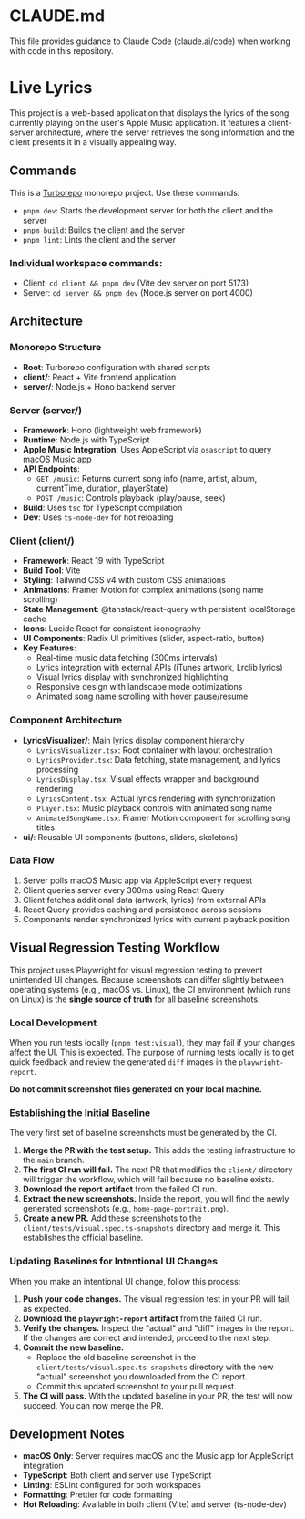# CLAUDE.md

This file provides guidance to Claude Code (claude.ai/code) when working with code in this repository.

# Live Lyrics

This project is a web-based application that displays the lyrics of the song currently playing on the user's Apple Music application. It features a client-server architecture, where the server retrieves the song information and the client presents it in a visually appealing way.

## Commands

This is a [Turborepo](https://turbo.build/) monorepo project. Use these commands:

- `pnpm dev`: Starts the development server for both the client and the server
- `pnpm build`: Builds the client and the server
- `pnpm lint`: Lints the client and the server

### Individual workspace commands:
- Client: `cd client && pnpm dev` (Vite dev server on port 5173)
- Server: `cd server && pnpm dev` (Node.js server on port 4000)

## Architecture

### Monorepo Structure
- **Root**: Turborepo configuration with shared scripts
- **client/**: React + Vite frontend application
- **server/**: Node.js + Hono backend server

### Server (server/)
- **Framework**: Hono (lightweight web framework)
- **Runtime**: Node.js with TypeScript
- **Apple Music Integration**: Uses AppleScript via `osascript` to query macOS Music app
- **API Endpoints**:
  - `GET /music`: Returns current song info (name, artist, album, currentTime, duration, playerState)
  - `POST /music`: Controls playback (play/pause, seek)
- **Build**: Uses `tsc` for TypeScript compilation
- **Dev**: Uses `ts-node-dev` for hot reloading

### Client (client/)
- **Framework**: React 19 with TypeScript
- **Build Tool**: Vite
- **Styling**: Tailwind CSS v4 with custom CSS animations
- **Animations**: Framer Motion for complex animations (song name scrolling)
- **State Management**: @tanstack/react-query with persistent localStorage cache
- **Icons**: Lucide React for consistent iconography
- **UI Components**: Radix UI primitives (slider, aspect-ratio, button)
- **Key Features**:
  - Real-time music data fetching (300ms intervals)
  - Lyrics integration with external APIs (iTunes artwork, Lrclib lyrics)
  - Visual lyrics display with synchronized highlighting
  - Responsive design with landscape mode optimizations
  - Animated song name scrolling with hover pause/resume

### Component Architecture
- **LyricsVisualizer/**: Main lyrics display component hierarchy
  - `LyricsVisualizer.tsx`: Root container with layout orchestration
  - `LyricsProvider.tsx`: Data fetching, state management, and lyrics processing
  - `LyricsDisplay.tsx`: Visual effects wrapper and background rendering
  - `LyricsContent.tsx`: Actual lyrics rendering with synchronization
  - `Player.tsx`: Music playback controls with animated song name
  - `AnimatedSongName.tsx`: Framer Motion component for scrolling song titles
- **ui/**: Reusable UI components (buttons, sliders, skeletons)

### Data Flow
1. Server polls macOS Music app via AppleScript every request
2. Client queries server every 300ms using React Query
3. Client fetches additional data (artwork, lyrics) from external APIs
4. React Query provides caching and persistence across sessions
5. Components render synchronized lyrics with current playback position

## Visual Regression Testing Workflow

This project uses Playwright for visual regression testing to prevent unintended UI changes. Because screenshots can differ slightly between operating systems (e.g., macOS vs. Linux), the CI environment (which runs on Linux) is the **single source of truth** for all baseline screenshots.

### Local Development

When you run tests locally (`pnpm test:visual`), they may fail if your changes affect the UI. This is expected. The purpose of running tests locally is to get quick feedback and review the generated `diff` images in the `playwright-report`.

**Do not commit screenshot files generated on your local machine.**

### Establishing the Initial Baseline

The very first set of baseline screenshots must be generated by the CI.

1.  **Merge the PR with the test setup.** This adds the testing infrastructure to the `main` branch.
2.  **The first CI run will fail.** The next PR that modifies the `client/` directory will trigger the workflow, which will fail because no baseline exists.
3.  **Download the report artifact** from the failed CI run.
4.  **Extract the new screenshots.** Inside the report, you will find the newly generated screenshots (e.g., `home-page-portrait.png`).
5.  **Create a new PR.** Add these screenshots to the `client/tests/visual.spec.ts-snapshots` directory and merge it. This establishes the official baseline.

### Updating Baselines for Intentional UI Changes

When you make an intentional UI change, follow this process:

1.  **Push your code changes.** The visual regression test in your PR will fail, as expected.
2.  **Download the `playwright-report` artifact** from the failed CI run.
3.  **Verify the changes.** Inspect the "actual" and "diff" images in the report. If the changes are correct and intended, proceed to the next step.
4.  **Commit the new baseline.**
    *   Replace the old baseline screenshot in the `client/tests/visual.spec.ts-snapshots` directory with the new "actual" screenshot you downloaded from the CI report.
    *   Commit this updated screenshot to your pull request.
5.  **The CI will pass.** With the updated baseline in your PR, the test will now succeed. You can now merge the PR.

## Development Notes

- **macOS Only**: Server requires macOS and the Music app for AppleScript integration
- **TypeScript**: Both client and server use TypeScript
- **Linting**: ESLint configured for both workspaces
- **Formatting**: Prettier for code formatting
- **Hot Reloading**: Available in both client (Vite) and server (ts-node-dev)